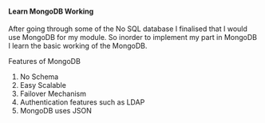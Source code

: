 #### Learn MongoDB Working

After going through some of the No SQL database I finalised that I would use MongoDB for my module. So inorder to implement my part in MongoDB I learn the basic working of the MongoDB.

Features of MongoDB
1. No Schema
2. Easy Scalable
3. Failover Mechanism
4. Authentication features such as LDAP
5. MongoDB uses JSON


